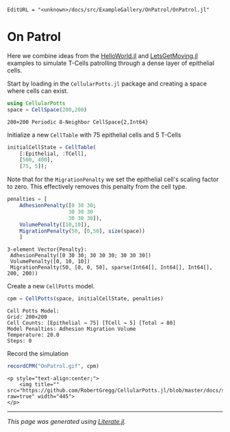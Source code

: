 ```@meta
EditURL = "<unknown>/docs/src/ExampleGallery/OnPatrol/OnPatrol.jl"
```

# On Patrol

Here we combine ideas from the [HelloWorld.jl](https://robertgregg.github.io/CellularPotts.jl/dev/ExampleGallery/HelloWorld/HelloWorld/) and [LetsGetMoving.jl](https://robertgregg.github.io/CellularPotts.jl/dev/ExampleGallery/LetsGetMoving/LetsGetMoving/) examples to simulate T-Cells patrolling through a dense layer of epithelial cells.

Start by loading in the `CellularPotts.jl` package and creating a space where cells can exist.

````julia
using CellularPotts
space = CellSpace(200,200)
````

````
200×200 Periodic 8-Neighbor CellSpace{2,Int64}
````

Initialize a new `CellTable` with 75 epithelial cells and 5 T-Cells

````julia
initialCellState = CellTable(
    [:Epithelial, :TCell],
    [500, 400],
    [75, 5]);
````

Note that for the `MigrationPenalty` we set the epithelial cell's scaling factor to zero. This effectively removes this penalty from the cell type.

````julia
penalties = [
    AdhesionPenalty([0 30 30;
                    30 30 30
                    30 30 30]),
    VolumePenalty([10,10]),
    MigrationPenalty(50, [0,50], size(space))
    ]
````

````
3-element Vector{Penalty}:
 AdhesionPenalty([0 30 30; 30 30 30; 30 30 30])
 VolumePenalty([0, 10, 10])
 MigrationPenalty(50, [0, 0, 50], sparse(Int64[], Int64[], Int64[], 200, 200))
````

Create a new `CellPotts` model.

````julia
cpm = CellPotts(space, initialCellState, penalties)
````

````
Cell Potts Model:
Grid: 200×200
Cell Counts: [Epithelial → 75] [TCell → 5] [Total → 80]
Model Penalties: Adhesion Migration Volume
Temperature: 20.0
Steps: 0
````

Record the simulation

````julia
recordCPM("OnPatrol.gif", cpm)
````

```@raw html
<p style="text-align:center;">
    <img title="" src="https://github.com/RobertGregg/CellularPotts.jl/blob/master/docs/src/ExampleGallery/OnPatrol/OnPatrol.gif?raw=true" width="445">
</p>
```


---

*This page was generated using [Literate.jl](https://github.com/fredrikekre/Literate.jl).*

